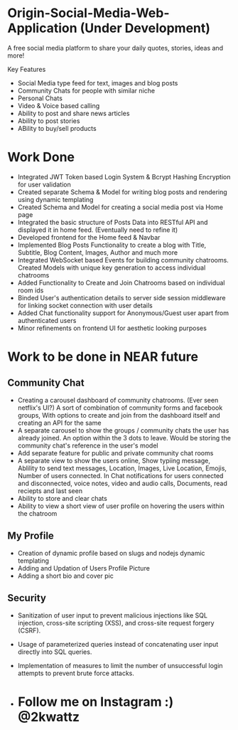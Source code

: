 # Origin-Social-Media-Web-Application (Under Development)

A free social media platform to share your daily quotes, stories, ideas and more!

 Key Features
- Social Media type feed for text, images and blog posts
- Community Chats for people with similar niche
- Personal Chats
- Video & Voice based calling
- Ability to post and share news articles
- Ability to post stories
- ABility to buy/sell products
  
# Work Done

- Integrated JWT Token based Login System & Bcrypt Hashing Encryption for user validation
- Created separate Schema & Model for writing blog posts and rendering using dynamic templating
- Created Schema and Model for creating a social media post via Home page
- Integrated the basic structure of Posts Data into RESTful API and displayed it in home feed. (Eventually need to refine it)
- Developed frontend for the Home feed & Navbar 
- Implemented Blog Posts Functionality to create a blog with Title, Subtitle, Blog Content, Images, Author and much more
- Integrated WebSocket based Events for building community chatrooms. Created Models with unique key generation to access individual chatrooms
- Added Functionality to Create and Join Chatrooms based on individual room ids
- Binded User's authentication details to server side session middleware for linking socket connection with user details
- Added Chat functionality support for Anonymous/Guest user apart from authenticated users
- Minor refinements on frontend UI for aesthetic looking purposes

# Work to be done in NEAR future

## Community Chat

- Creating a carousel dashboard of community chatrooms. (Ever seen netflix's UI?) A sort of combination of community forms and facebook groups, With options to create and join from the dashboard itself and creating an API for the same
- A separate carousel to show the groups / community chats the user has already joined. An option within the 3 dots to leave. Would be storing the community chat's reference in the user's model
- Add separate feature for public and private community chat rooms
- A separate view to show the users online, Show typiing message, Ablility to send text messages, Location, Images, Live Location, Emojis, Number of users connected. In Chat notifications for users connected and disconnected, voice notes, video and audio calls, Documents, read reciepts and last seen
- Ability to store and clear chats
- Ability to view a short view of user profile on hovering the users within the chatroom

## My Profile

- Creation of dynamic profile based on slugs and nodejs dynamic templating
- Adding and Updation of Users Profile Picture
- Adding a short bio and cover pic

 ## Security

- Sanitization of user input to prevent malicious injections like SQL injection, cross-site scripting (XSS), and cross-site request forgery (CSRF).
- Usage of parameterized queries instead of concatenating user input directly into SQL queries.
-  Implementation of measures to limit the number of unsuccessful login attempts to prevent brute force attacks.

- # Follow me on Instagram :) @2kwattz
